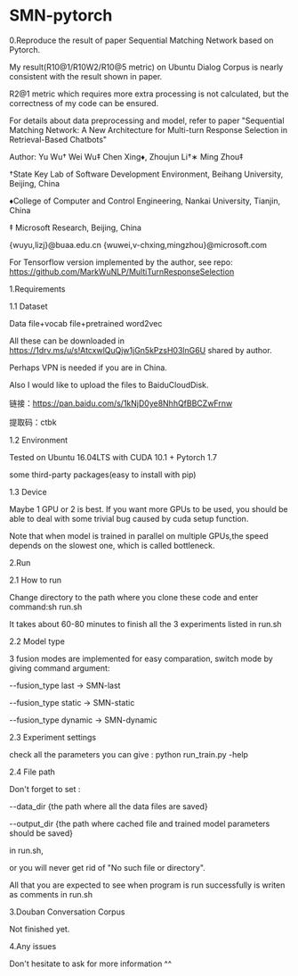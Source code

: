 # SMN-pytorch
0.Reproduce the result of paper Sequential Matching Network based on Pytorch. 

My result(R10@1/R10W2/R10@5 metric) on Ubuntu Dialog Corpus is nearly consistent with the result shown in paper.

R2@1 metric which requires more extra processing is not calculated, but the correctness of my code can be ensured. 

For details about data preprocessing and model, refer to paper 
"Sequential Matching Network: A New Architecture for Multi-turn
Response Selection in Retrieval-Based Chatbots"

Author:
Yu Wu† Wei Wu‡ Chen Xing♦, Zhoujun Li†∗ Ming Zhou‡ 

†State Key Lab of Software Development Environment, Beihang University, Beijing, China

♦College of Computer and Control Engineering, Nankai University, Tianjin, China

‡ Microsoft Research, Beijing, China

{wuyu,lizj}@buaa.edu.cn {wuwei,v-chxing,mingzhou}@microsoft.com

For Tensorflow version implemented by the author, see repo:
https://github.com/MarkWuNLP/MultiTurnResponseSelection 


1.Requirements 

1.1 Dataset

Data file+vocab file+pretrained word2vec

All these can be downloaded in https://1drv.ms/u/s!AtcxwlQuQjw1jGn5kPzsH03lnG6U shared by author.

Perhaps VPN is needed if you are in China. 

Also I would like to upload the files to BaiduCloudDisk.

链接：https://pan.baidu.com/s/1kNjD0ye8NhhQfBBCZwFrnw 

提取码：ctbk 

1.2 Environment

Tested on Ubuntu 16.04LTS with CUDA 10.1 + Pytorch 1.7

some third-party packages(easy to install with pip)

1.3 Device

Maybe 1 GPU or 2 is best. If you want more GPUs to be used, you should be able to deal with some trivial bug caused by cuda setup function.

Note that when model is trained in parallel on multiple GPUs,the speed depends on the slowest one, which is called bottleneck. 

2.Run

2.1 How to run

Change directory to the path where you clone these code and enter command:sh run.sh

It takes about 60-80 minutes to finish all the 3 experiments listed in run.sh

2.2 Model type

3 fusion modes are implemented for easy comparation, switch mode by giving command argument:

--fusion_type last -> SMN-last

--fusion_type static -> SMN-static

--fusion_type dynamic -> SMN-dynamic


2.3 Experiment settings

check all the parameters you can give : python run_train.py -help


2.4 File path

Don't forget to set :

--data_dir {the path where all the data files are saved}
 
--output_dir {the path where cached file and trained model parameters should be saved}
 
 in run.sh,
 
 or you will never get rid of "No such file or directory".
  
All that you are expected to see when program is run successfully is writen as comments in run.sh

3.Douban Conversation Corpus

Not finished yet.

4.Any issues

Don't hesitate to ask for more information ^^
